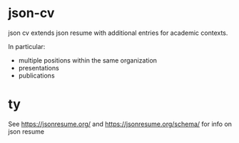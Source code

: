 # json-cv
json cv extends json resume with additional entries for academic contexts.

In particular:
* multiple positions within the same organization
* presentations
* publications

# ty
See https://jsonresume.org/ and https://jsonresume.org/schema/ for info on json resume



